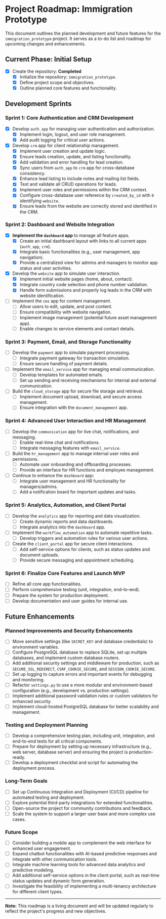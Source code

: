 # **Project Roadmap: Immigration Prototype**

This document outlines the planned development and future features for the `immigration_prototype` project. It serves as a to-do list and roadmap for upcoming changes and enhancements.

## **Current Phase: Initial Setup**

- [x] Create the repository: **Completed**
  - [x] Initialize the repository: `immigration_prototype`.
  - [x] Define project scope and objectives.
  - [x] Outline planned core features and functionality.

## **Development Sprints**

### **Sprint 1: Core Authentication and CRM Development**
- [x] Develop `auth_app` for managing user authentication and authorization.
  - [x] Implement login, logout, and user role management.
  - [x] Add audit logging for critical user actions.
- [x] Develop `crm` app for client relationship management.
  - [x] Implement user creation and update logic.
  - [x] Ensure leads creation, update, and listing functionality.
  - [x] Add validation and error handling for lead creation.
  - [x] Sync users from `auth_app` to `crm` app for cross-database consistency.
  - [x] Enhance lead listing to include notes and mailing list fields.
  - [x] Test and validate all CRUD operations for leads.
  - [x] Implement user roles and permissions within the CRM context.
  - [x] Configure cross-database user reference by `created_by_id` with `0` identifying `website`.
  - [x] Ensure leads from the website are correctly stored and identified in the CRM.

### **Sprint 2: Dashboard and Website Integration**
- [x] **Implement the `dashboard` app** to manage all feature apps.
  - [x] Create an initial dashboard layout with links to all current apps (`auth_app`, `crm`).
  - [x] Integrate basic functionalities (e.g., user management, app navigation).
  - [x] Provide a centralized view for admins and managers to monitor app status and user activities.
- [x] Develop the `website` app to simulate user interaction.
  - [x] Implement initial website pages (home, about, contact).
  - [x] Integrate country code selection and phone number validation.
  - [x] Handle form submissions and properly log leads in the CRM with website identification.
- [ ] Implement the `cms` app for content management.
  - [ ] Allow users to edit, update, and post content.
  - [ ] Ensure compatibility with website navigation.
  - [ ] Implement image management (potential future asset management app).
  - [ ] Enable changes to service elements and contact details.

### **Sprint 3: Payment, Email, and Storage Functionality**
- [ ] Develop the `payment` app to simulate payment processing.
  - [ ] Integrate payment gateway for transaction simulation.
  - [ ] Ensure secure handling of payment details.
- [ ] Implement the `email_service` app for managing email communication.
  - [ ] Develop templates for automated emails.
  - [ ] Set up sending and receiving mechanisms for internal and external communication.
- [ ] Build the `cloud_storage` app for secure file storage and retrieval.
  - [ ] Implement document upload, download, and secure access management.
  - [ ] Ensure integration with the `document_management` app.

### **Sprint 4: Advanced User Interaction and HR Management**
- [ ] Develop the `communication` app for live chat, notifications, and messaging.
  - [ ] Enable real-time chat and notifications.
  - [ ] Integrate messaging features with `email_service`.
- [ ] Build the `hr_management` app to manage internal user roles and permissions.
  - [ ] Automate user onboarding and offboarding processes.
  - [ ] Provide an interface for HR functions and employee management.
- [ ] Continue to enhance the `dashboard` app:
  - [ ] Integrate user management and HR functionality for managers/admins.
  - [ ] Add a notification board for important updates and tasks.

### **Sprint 5: Analytics, Automation, and Client Portal**
- [ ] Develop the `analytics` app for reporting and data visualization.
  - [ ] Create dynamic reports and data dashboards.
  - [ ] Integrate analytics into the `dashboard` app.
- [ ] Implement the `workflow_automation` app to automate repetitive tasks.
  - [ ] Develop triggers and automation rules for various user actions.
- [ ] Create the `client_portal` app for secure client interactions.
  - [ ] Add self-service options for clients, such as status updates and document uploads.
  - [ ] Provide secure messaging and appointment scheduling.

### **Sprint 6: Finalize Core Features and Launch MVP**
- [ ] Refine all core app functionalities.
- [ ] Perform comprehensive testing (unit, integration, end-to-end).
- [ ] Prepare the system for production deployment.
- [ ] Develop documentation and user guides for internal use.

## **Future Enhancements**

### **Planned Improvements and Security Enhancements**
- [ ] Move sensitive settings (like `SECRET_KEY` and database credentials) to environment variables.
- [ ] Configure PostgreSQL database to replace SQLite, set up multiple databases, and implement custom database routers.
- [ ] Add additional security settings and middleware for production, such as `SECURE_SSL_REDIRECT`, `CSRF_COOKIE_SECURE`, and `SESSION_COOKIE_SECURE`.
- [ ] Set up logging to capture errors and important events for debugging and monitoring.
- [ ] Refactor `settings.py` to use a more modular and environment-based configuration (e.g., development vs. production settings).
- [ ] Implement additional password validation rules or custom validators for enhanced security.
- [ ] Implement cloud-hosted PostgreSQL database for better scalability and management.

### **Testing and Deployment Planning**
- [ ] Develop a comprehensive testing plan, including unit, integration, and end-to-end tests for all critical components.
- [ ] Prepare for deployment by setting up necessary infrastructure (e.g., web server, database server) and ensuring the project is production-ready.
- [ ] Develop a deployment checklist and script for automating the deployment process.

### **Long-Term Goals**
- [ ] Set up Continuous Integration and Deployment (CI/CD) pipeline for automated testing and deployment.
- [ ] Explore potential third-party integrations for extended functionalities.
- [ ] Open-source the project for community contributions and feedback.
- [ ] Scale the system to support a larger user base and more complex use cases.

### **Future Scope**
- [ ] Consider building a mobile app to complement the web interface for enhanced user engagement.
- [ ] Expand chatbot functionalities with AI-based predictive responses and integrate with other communication tools.
- [ ] Integrate machine learning tools for advanced data analytics and predictive modeling.
- [ ] Add additional self-service options in the client portal, such as real-time status updates and dynamic form generation.
- [ ] Investigate the feasibility of implementing a multi-tenancy architecture for different client types.

---

**Note:** This roadmap is a living document and will be updated regularly to reflect the project's progress and new objectives.
